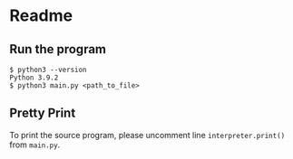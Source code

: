 # Readme

## Run the program

```
$ python3 --version
Python 3.9.2
$ python3 main.py <path_to_file>
```

## Pretty Print

To print the source program, please uncomment line `interpreter.print()` from `main.py`.

